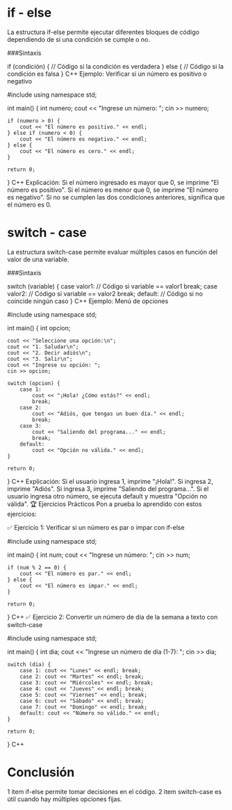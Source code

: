 # if - else
La estructura if-else permite ejecutar diferentes bloques de código dependiendo de si una condición se cumple o no.

###Sintaxis

if (condición) {
    // Código si la condición es verdadera
} else {
    // Código si la condición es falsa
}
C++
Ejemplo: Verificar si un número es positivo o negativo

#include <iostream>
using namespace std;

int main() {
    int numero;
    cout << "Ingrese un número: ";
    cin >> numero;

    if (numero > 0) {
        cout << "El número es positivo." << endl;
    } else if (numero < 0) {
        cout << "El número es negativo." << endl;
    } else {
        cout << "El número es cero." << endl;
    }

    return 0;
}
C++
Explicación:
Si el número ingresado es mayor que 0, se imprime "El número es positivo".
Si el número es menor que 0, se imprime "El número es negativo".
Si no se cumplen las dos condiciones anteriores, significa que el número es 0.
# switch - case
La estructura switch-case permite evaluar múltiples casos en función del valor de una variable.

###Sintaxis

switch (variable) {
    case valor1:
        // Código si variable == valor1
        break;
    case valor2:
        // Código si variable == valor2
        break;
    default:
        // Código si no coincide ningún caso
}
C++
Ejemplo: Menú de opciones

#include <iostream>
using namespace std;

int main() {
    int opcion;
    
    cout << "Seleccione una opción:\n";
    cout << "1. Saludar\n";
    cout << "2. Decir adiós\n";
    cout << "3. Salir\n";
    cout << "Ingrese su opción: ";
    cin >> opcion;

    switch (opcion) {
        case 1:
            cout << "¡Hola! ¿Cómo estás?" << endl;
            break;
        case 2:
            cout << "Adiós, que tengas un buen día." << endl;
            break;
        case 3:
            cout << "Saliendo del programa..." << endl;
            break;
        default:
            cout << "Opción no válida." << endl;
    }

    return 0;
}
C++
Explicación:
Si el usuario ingresa 1, imprime "¡Hola!".
Si ingresa 2, imprime "Adiós".
Si ingresa 3, imprime "Saliendo del programa...".
Si el usuario ingresa otro número, se ejecuta default y muestra "Opción no válida".
🏆 Ejercicios Prácticos
Pon a prueba lo aprendido con estos ejercicios:

✅ Ejercicio 1: Verificar si un número es par o impar con if-else

#include <iostream>
using namespace std;

int main() {
    int num;
    cout << "Ingrese un número: ";
    cin >> num;

    if (num % 2 == 0) {
        cout << "El número es par." << endl;
    } else {
        cout << "El número es impar." << endl;
    }

    return 0;
}
C++
✅ Ejercicio 2: Convertir un número de día de la semana a texto con switch-case

#include <iostream>
using namespace std;

int main() {
    int dia;
    cout << "Ingrese un número de día (1-7): ";
    cin >> dia;

    switch (dia) {
        case 1: cout << "Lunes" << endl; break;
        case 2: cout << "Martes" << endl; break;
        case 3: cout << "Miércoles" << endl; break;
        case 4: cout << "Jueves" << endl; break;
        case 5: cout << "Viernes" << endl; break;
        case 6: cout << "Sábado" << endl; break;
        case 7: cout << "Domingo" << endl; break;
        default: cout << "Número no válido." << endl;
    }

    return 0;
}
C++
# Conclusión
1 item if-else permite tomar decisiones en el código.
2 item switch-case es útil cuando hay múltiples opciones fijas.